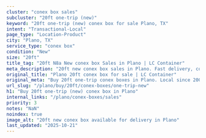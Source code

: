 ```yaml
---
cluster: "conex box sales"
subcluster: "20ft one-trip (new)"
keyword: "20ft one-trip (new) conex box for sale Plano, TX"
intent: "Transactional-Local"
page_type: "Location-Product"
city: "Plano, TX"
service_type: "conex box"
condition: "New"
size: "20ft"
title_tag: "20ft N8a New conex box Sales in Plano | LC Container"
meta_description: "20ft new conex box sales in Plano. Fast delivery, competitive pricing. Serving conex boxes area. Quote ID: OF4. Call (214) 524-4168 for your free quote today."
original_title: "Plano 20ft conex box for sale | LC Container"
original_meta: "Buy 20ft one-trip conex boxes in Plano. Local since 2003. New & used inventory. Fast delivery. Get your free quote — call (214) 524-4168 today."
url_slug: "/plano/buy/20ft/conex-boxes/one-trip-new"
h1: "Buy 20ft one-trip (new) conex box in Plano"
internal_links: "/plano/conex-boxes/sales"
priority: 3
notes: "NaN"
noindex: true
image_alt: "20ft new conex box available for delivery in Plano"
last_updated: "2025-10-21"
---
```


<!-- TODO: Add unique city/inventory copy, images, and internal links here. -->
